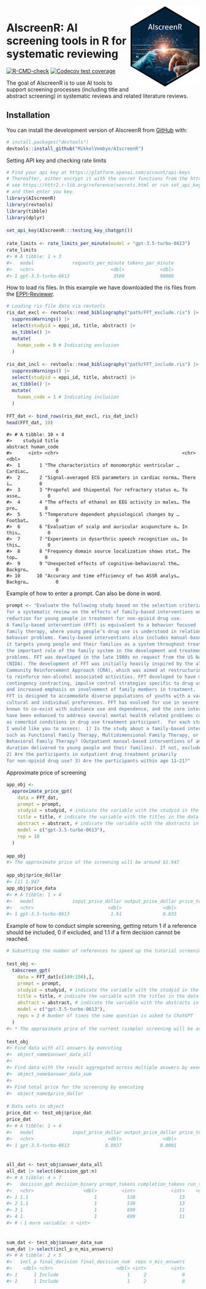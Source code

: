 
<!-- README.md is generated from README.Rmd. Please edit that file -->

<img src="man/figures/AIscreenR_hex.png" align="right" width="180"/>

# AIscreenR: AI screening tools in R for systematic reviewing

<!-- badges: start -->

[![R-CMD-check](https://github.com/MikkelVembye/AIscreenR/actions/workflows/R-CMD-check.yaml/badge.svg)](https://github.com/MikkelVembye/AIscreenR/actions/workflows/R-CMD-check.yaml)
[![Codecov test
coverage](https://codecov.io/gh/MikkelVembye/AIscreenR/branch/main/graph/badge.svg)](https://app.codecov.io/gh/MikkelVembye/AIscreenR?branch=main)
<!-- badges: end -->

The goal of AIscreenR is to use AI tools to support screening processes
(including title and abstract screening) in systematic reviews and
related literature reviews.

## Installation

You can install the development version of AIscreenR from
[GitHub](https://github.com/) with:

``` r
# install.packages("devtools")
devtools::install_github("MikkelVembye/AIscreenR")
```

Setting API key and checking rate limits

``` r
# Find your api key at https://platform.openai.com/account/api-keys 
# Thereafter, either encrypt it with the secret functions from the httr2 package
# see https://httr2.r-lib.org/reference/secrets.html or run set_api_key() 
# and then enter you key.
library(AIscreenR)
library(revtools)
library(tibble)
library(dplyr)

set_api_key(AIscreenR:::testing_key_chatgpt())

rate_limits <- rate_limits_per_minute(model = "gpt-3.5-turbo-0613")
rate_limits
#> # A tibble: 1 × 3
#>   model              requests_per_minute tokens_per_minute
#>   <chr>                            <dbl>             <dbl>
#> 1 gpt-3.5-turbo-0613                3500             90000
```

How to load ris files. In this example we have downloaded the ris files
from the [EPPI-Reviewer](https://eppi.ioe.ac.uk/EPPIReviewer-Web/home).

``` r
# Loading ris file data via revtools
ris_dat_excl <- revtools::read_bibliography("path/FFT_exclude.ris") |> 
  suppressWarnings() |> 
  select(studyid = eppi_id, title, abstract) |> 
  as_tibble() |> 
  mutate(
    human_code = 0 # Indicating exclusion
  )

ris_dat_incl <- revtools::read_bibliography("path/FFT_include.ris") |> 
  suppressWarnings() |> 
  select(studyid = eppi_id, title, abstract) |> 
  as_tibble() |> 
  mutate(
    human_code = 1 # Indicating inclusion
  )

FFT_dat <- bind_rows(ris_dat_excl, ris_dat_incl)
head(FFT_dat, 10)
```

    #> # A tibble: 10 × 4
    #>    studyid title                                             abstract human_code
    #>      <int> <chr>                                             <chr>         <dbl>
    #>  1       1 "The characteristics of monomorphic ventricular … Cardiac…          0
    #>  2       2 "Signal-averaged ECG parameters in cardiac norma… There i…          0
    #>  3       3 "Propofol and thiopental for refractory status e… To asse…          0
    #>  4       4 "The effects of ethanol on EEG activity in males… The pre…          0
    #>  5       5 "Temperature dependent physiological changes by … Footbat…          0
    #>  6       6 "Evaluation of scalp and auricular acupuncture o… In this…          0
    #>  7       7 "Experiments in dysarthric speech recognition us… In this…          0
    #>  8       8 "Frequency domain source localization shows stat… The top…          0
    #>  9       9 "Unexpected effects of cognitive-behavioural the… Backgro…          0
    #> 10      10 "Accuracy and time efficiency of two ASSR analys… Backgro…          0

Example of how to enter a prompt. Can also be done in word.

``` r
prompt <- "Evaluate the following study based on the selection criteria
for a systematic review on the effects of family-based interventions on drug abuse
reduction for young people in treatment for non-opioid drug use.
A family-based intervention (FFT) is equivalent to a behavior focused
family therapy, where young people’s drug use is understood in relation to family
behavior problems. Family-based interventions also includes manual-based family therapies as
it targets young people and their families as a system throughout treatment, and thereby recognizes
the important role of the family system in the development and treatment of young people’s drug use
problems. FFT was developed in the late 1980s on request from the US National Institute on Drug Abuse
(NIDA). The development of FFT was initially heavily inspired by the alcohol abuse program
Community Reinforcement Approach (CRA), which was aimed at restructuring the environment
to reinforce non-alcohol associated activities. FFT developed to have more emphasis on
contingency contracting, impulse control strategies specific to drug use,
and increased emphasis on involvement of family members in treatment.
FFT is designed to accommodate diverse populations of youths with a variety of behavioral,
cultural and individual preferences. FFT has evolved for use in severe behavioral disturbances
known to co-exist with substance use and dependence, and the core interventions
have been enhanced to address several mental health related problems commonly occurring
as comorbid conditions in drug use treatment participant.  For each study,
I would like you to assess:  1) Is the study about a family-based intervention,
such as Functional Family Therapy, Multidimensional Family Therapy, or
Behavioral Family Therapy? (Outpatient manual-based interventions of any
duration delivered to young people and their families). If not, exclude study.
2) Are the participants in outpatient drug treatment primarily
for non-opioid drug use? 3) Are the participants within age 11–21?"
```

Approximate price of screening

``` r
app_obj <- 
  approximate_price_gpt(
    data = FFT_dat,
    prompt = prompt,
    studyid = studyid, # indicate the variable with the studyid in the data
    title = title, # indicate the variable with the titles in the data
    abstract = abstract, # indicate the variable with the abstracts in the data
    model = c("gpt-3.5-turbo-0613"),
    rep = 10 
  )

app_obj
#> The approximate price of the screening will be around $1.947

app_obj$price_dollar
#> [1] 1.947
app_obj$price_data
#> # A tibble: 1 × 4
#>   model              input_price_dollar output_price_dollar price_total_dollar
#>   <chr>                           <dbl>               <dbl>              <dbl>
#> 1 gpt-3.5-turbo-0613               1.91               0.033               1.95
```

Example of how to conduct simple screening, getting return 1 if a
reference should be included, 0 if excluded, and 1.1 if a firm decision
cannot be reached.

``` r
# Subsetting the number of references to speed up the tutorial screening

test_obj <- 
  tabscreen_gpt(
    data = FFT_dat[c(149:150),],
    prompt = prompt, 
    studyid = studyid, # indicate the variable with the studyid in the data
    title = title, # indicate the variable with the titles in the data
    abstract = abstract, # indicate the variable with the abstracts in the data
    model = c("gpt-3.5-turbo-0613"),
    reps = 2 # Number of times the same question is asked to ChatGPT
  ) 
#> * The approximate price of the current (simple) screening will be around $0.0037.

test_obj
#> Find data with all answers by executing
#>  object_name$answer_data_all 
#> 
#> Find data with the result aggregated across multiple answers by executing
#>  object_name$answer_data_sum
#> 
#> Find total price for the screening by executing
#>  object_name$price_dollor

# Data sets in object
price_dat <- test_obj$price_dat
price_dat
#> # A tibble: 1 × 4
#>   model              input_price_dollar output_price_dollar price_total_dollar
#>   <chr>                           <dbl>               <dbl>              <dbl>
#> 1 gpt-3.5-turbo-0613             0.0037              0.0001             0.0038


all_dat <- test_obj$answer_data_all
all_dat |> select(decision_gpt:n)
#> # A tibble: 4 × 7
#>   decision_gpt decision_binary prompt_tokens completion_tokens run_time top_p
#>   <chr>                  <dbl>         <int>             <int>    <dbl> <dbl>
#> 1 1.1                        1           538                13      1.2     1
#> 2 1.1                        1           538                13      1       1
#> 3 1                          1           699                11      0.8     1
#> 4 1                          1           699                11      0.9     1
#> # ℹ 1 more variable: n <int>


sum_dat <- test_obj$answer_data_sum
sum_dat |> select(incl_p:n_mis_answers)
#> # A tibble: 2 × 5
#>   incl_p final_decision final_decision_num  reps n_mis_answers
#>    <dbl> <chr>                       <dbl> <int>         <int>
#> 1      1 Include                         1     2             0
#> 2      1 Include                         1     2             0
```
